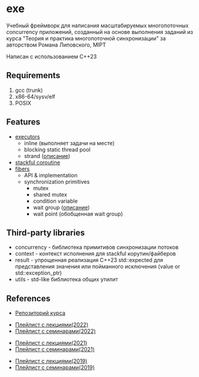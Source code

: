 # exe

Учебный фреймворк для написания масштабируемых многопоточных concurrency приложений, созданный на основе выполнения заданий из курса "Теория и практика многопоточной синхронизации" за авторством Романа Липовского, MIPT

Написан с использованием C++23

## Requirements
1. gcc (trunk)
2. x86-64/sysv/elf
3. POSIX

## Features
- [executors](https://github.com/ddvamp/exe/tree/main/exe/executors)
	- inline (выполняет задачи на месте)
	- blocking static thread pool
	- strand ([описание](https://www.crazygaze.com/blog/2016/03/17/how-strands-work-and-why-you-should-use-them/))
- [stackful coroutine](https://github.com/ddvamp/exe/tree/main/exe/coroutine)
- [fibers](https://github.com/ddvamp/exe/tree/main/exe/fibers)
    - API & implementation
	- synchronization primitives
		- mutex
		- shared mutex
		- condition variable
		- wait group ([описание](https://gobyexample.com/waitgroups))
		- wait point (обобщенная wait group)

## Third-party libraries
- concurrency - библиотека примитивов синхронизации потоков
- context - контекст исполнения для stackful корутин/файберов
- result - упрощенная реализация C++23 std::expected для представления значения или пойманного исключения (value or std::exception_ptr)
- utils - std-like библиотека общих утилит

## References

- [Репозиторий курса](https://gitlab.com/Lipovsky/concurrency-course)

<!-- -->

- [Плейлист с лекциями(2022)](https://www.youtube.com/playlist?list=PL4_hYwCyhAva37lNnoMuBcKRELso5nvBm)
- [Плейлист с семинарами(2022)](https://www.youtube.com/playlist?list=PL4_hYwCyhAvYTxm55RBm_HA5Bq5W1Nv-R)

<!-- -->

- [Плейлист с лекциями(2021)](https://www.youtube.com/playlist?list=PL4_hYwCyhAvb7P8guwSTaaUS8EcOaWjxF)
- [Плейлист с семинарами(2021)](https://www.youtube.com/playlist?list=PL4_hYwCyhAvaxKQHe6n8JQcoc7tWxKWRL)

<!-- -->

- [Плейлист с лекциями(2019)](https://www.youtube.com/playlist?list=PL4_hYwCyhAvbW4DHFV3CY5CqupNqPf4jS)
- [Плейлист с семинарами(2019)](https://www.youtube.com/playlist?list=PL4_hYwCyhAvZgIfxf4nLnjXprGGWBs5VO)
